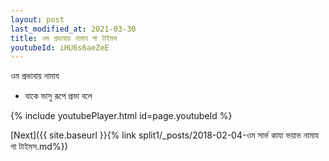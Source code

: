 ```yaml
---
layout: post
last_modified_at: 2021-03-30
title: ওম প্রভাবায় নামায গা টাইমস
youtubeId: iHU6s6aeZeE
---
```

 
 
 ওম প্রভাবায় নামায  
 
 -  যাকে ভাসু রূপে প্রভা বলে 
 
  
 
  
 
 
 
 
 
 


{% include youtubePlayer.html id=page.youtubeId %}
 
[Next]({{ site.baseurl }}{% link  split1/_posts/2018-02-04-ওম সার্ভ কাযা ভয়াভ নামায গা টাইমস.md%})
 
